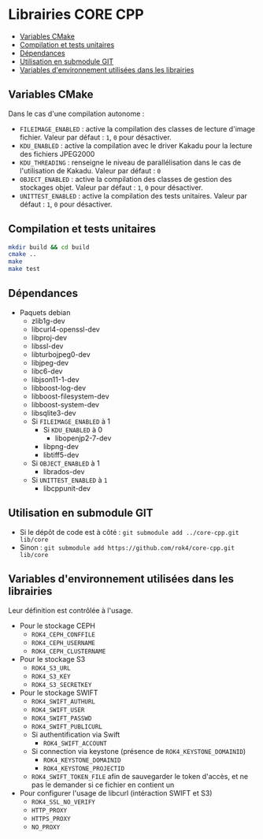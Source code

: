 # Librairies CORE CPP

- [Variables CMake](#variables-cmake)
- [Compilation et tests unitaires](#compilation-et-tests-unitaires)
- [Dépendances](#dépendances)
- [Utilisation en submodule GIT](#utilisation-en-submodule-git)
- [Variables d'environnement utilisées dans les librairies](#variables-denvironnement-utilisées-dans-les-librairies)

## Variables CMake

Dans le cas d'une compilation autonome :

* `FILEIMAGE_ENABLED` : active la compilation des classes de lecture d'image fichier. Valeur par défaut : `1`, `0` pour désactiver.
* `KDU_ENABLED` : active la compilation avec le driver Kakadu pour la lecture des fichiers JPEG2000
* `KDU_THREADING` : renseigne le niveau de parallélisation dans le cas de l'utilisation de Kakadu. Valeur par défaut : `0`
* `OBJECT_ENABLED` : active la compilation des classes de gestion des stockages objet. Valeur par défaut : `1`, `0` pour désactiver.
* `UNITTEST_ENABLED` : active la compilation des tests unitaires. Valeur par défaut : `1`, `0` pour désactiver.


## Compilation et tests unitaires

```bash
mkdir build && cd build
cmake ..
make
make test
```

## Dépendances

* Paquets debian
  * zlib1g-dev
  * libcurl4-openssl-dev
  * libproj-dev
  * libssl-dev
  * libturbojpeg0-dev
  * libjpeg-dev
  * libc6-dev
  * libjson11-1-dev
  * libboost-log-dev
  * libboost-filesystem-dev
  * libboost-system-dev
  * libsqlite3-dev
  * Si `FILEIMAGE_ENABLED` à 1
    * Si `KDU_ENABLED` à 0
      * libopenjp2-7-dev
    * libpng-dev
    * libtiff5-dev
  * Si `OBJECT_ENABLED` à 1
    * librados-dev
  * Si `UNITTEST_ENABLED` à `1`
    * libcppunit-dev

## Utilisation en submodule GIT

* Si le dépôt de code est à côté : `git submodule add ../core-cpp.git lib/core`
* Sinon : `git submodule add https://github.com/rok4/core-cpp.git lib/core`
 
## Variables d'environnement utilisées dans les librairies

Leur définition est contrôlée à l'usage.

* Pour le stockage CEPH
    - `ROK4_CEPH_CONFFILE`
    - `ROK4_CEPH_USERNAME`
    - `ROK4_CEPH_CLUSTERNAME`
* Pour le stockage S3
    - `ROK4_S3_URL`
    - `ROK4_S3_KEY`
    - `ROK4_S3_SECRETKEY`
* Pour le stockage SWIFT
    - `ROK4_SWIFT_AUTHURL`
    - `ROK4_SWIFT_USER`
    - `ROK4_SWIFT_PASSWD`
    - `ROK4_SWIFT_PUBLICURL`
    - Si authentification via Swift
        - `ROK4_SWIFT_ACCOUNT`
    - Si connection via keystone (présence de `ROK4_KEYSTONE_DOMAINID`)
        - `ROK4_KEYSTONE_DOMAINID`
        - `ROK4_KEYSTONE_PROJECTID`
    - `ROK4_SWIFT_TOKEN_FILE` afin de sauvegarder le token d'accès, et ne pas le demander si ce fichier en contient un
* Pour configurer l'usage de libcurl (intéraction SWIFT et S3)
    - `ROK4_SSL_NO_VERIFY`
    - `HTTP_PROXY`
    - `HTTPS_PROXY`
    - `NO_PROXY`
